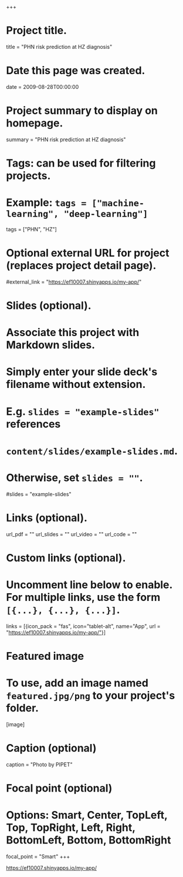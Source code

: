 +++
# Project title.
title = "PHN risk prediction at HZ diagnosis"

# Date this page was created.
date = 2009-08-28T00:00:00

# Project summary to display on homepage.
summary = "PHN risk prediction at HZ diagnosis"

# Tags: can be used for filtering projects.
# Example: `tags = ["machine-learning", "deep-learning"]`
tags = ["PHN", "HZ"]

# Optional external URL for project (replaces project detail page).
#external_link = "https://ef10007.shinyapps.io/my-app/"

# Slides (optional).
#   Associate this project with Markdown slides.
#   Simply enter your slide deck's filename without extension.
#   E.g. `slides = "example-slides"` references 
#   `content/slides/example-slides.md`.
#   Otherwise, set `slides = ""`.
#slides = "example-slides"

# Links (optional).
url_pdf = ""
url_slides = ""
url_video = ""
url_code = ""

# Custom links (optional).
#   Uncomment line below to enable. For multiple links, use the form `[{...}, {...}, {...}]`.
links = [{icon_pack = "fas", icon="tablet-alt", name="App", url = "https://ef10007.shinyapps.io/my-app/"}]

# Featured image
# To use, add an image named `featured.jpg/png` to your project's folder. 
[image]
  # Caption (optional)
  caption = "Photo by PIPET"
  
  # Focal point (optional)
  # Options: Smart, Center, TopLeft, Top, TopRight, Left, Right, BottomLeft, Bottom, BottomRight
  focal_point = "Smart"
+++

<https://ef10007.shinyapps.io/my-app/>

